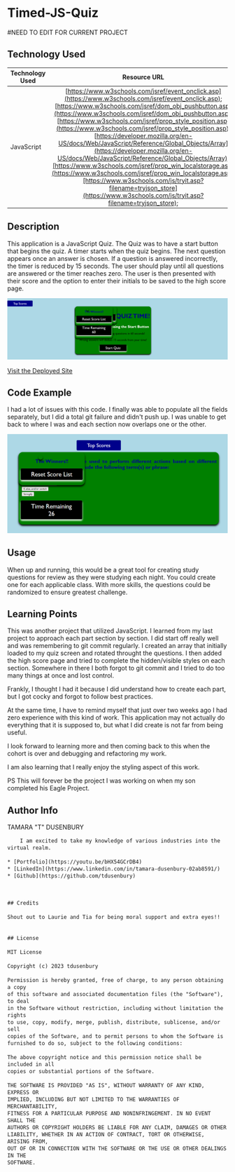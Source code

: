 # Timed-JS-Quiz

#NEED TO EDIT FOR CURRENT PROJECT

## Technology Used 

| Technology Used         | Resource URL           | 
| ------------- |:-------------:| 
| JavaScript | [https://www.w3schools.com/jsref/event_onclick.asp](https://www.w3schools.com/jsref/event_onclick.asp);  [https://www.w3schools.com/jsref/dom_obj_pushbutton.asp](https://www.w3schools.com/jsref/dom_obj_pushbutton.asp); [https://www.w3schools.com/jsref/prop_style_position.asp](https://www.w3schools.com/jsref/prop_style_position.asp); [https://developer.mozilla.org/en-US/docs/Web/JavaScript/Reference/Global_Objects/Array](https://developer.mozilla.org/en-US/docs/Web/JavaScript/Reference/Global_Objects/Array);[https://www.w3schools.com/jsref/prop_win_localstorage.asp](https://www.w3schools.com/jsref/prop_win_localstorage.asp);[https://www.w3schools.com/js/tryit.asp?filename=tryjson_store](https://www.w3schools.com/js/tryit.asp?filename=tryjson_store); 


## Description 

This application is a JavaScript Quiz. The Quiz was to have a start button that begins the quiz. A timer starts when the quiz begins. The next question appears once an answer is chosen. If a question is answered incorrectly, the timer is reduced by 15 seconds. The user should play until all questions are answered or the timer reaches zero. The user is then presented with their score and the option to enter their initials to be saved to the high score page. 



![Screenshot of My Site](images/screen%20pic.PNG)




[Visit the Deployed Site](https://tdusenbury.github.io/Timed-JS-Quiz/)


## Code Example

I had a lot of issues with this code. I finally was able to populate all the fields separately, but I did a total git failure and didn't push up. I was unable to get back to where I was and each section now overlaps one or the other.

![Screenshot of My Site](images/start%20quiz.PNG)


## Usage 

When up and running, this would be a great tool for creating study questions for review as they were studying each night. You could create one for each applicable class. With more skills, the questions could be randomized to ensure greatest challenge.


## Learning Points 

This was another project that utilized JavaScript. I learned from my last project to approach each part section by section. I did start off really well and was remembering to git commit regularly.  I created an array that initially loaded to my quiz screen and rotated throught the questions. I then added the high score page and tried to complete the hidden/visible styles on each section. Somewhere in there I both forgot to git commit and I tried to do too many things at once and lost control.

Frankly, I thought I had it because I did understand how to create each part, but I got cocky and forgot to follow best practices.

At the same time, I have to remind myself that just over two weeks ago I had zero experience with this kind of work. This application may not actually do everything that it is supposed to, but what I did create is not far from being useful. 

I look forward to learning more and then coming back to this when the cohort is over and debugging and refactoring my work.

I am also learning that I really enjoy the styling aspect of this work.

PS This will forever be the project I was working on when my son completed his Eagle Project. 

## Author Info


TAMARA "T" DUSENBURY
```
    I am excited to take my knowledge of various industries into the virtual realm.

* [Portfolio](https://youtu.be/bHX54GCrDB4)
* [LinkedIn](https://www.linkedin.com/in/tamara-dusenbury-02ab8591/)
* [Github](https://github.com/tdusenbury)
```
```


## Credits

Shout out to Laurie and Tia for being moral support and extra eyes!!


## License

MIT License

Copyright (c) 2023 tdusenbury

Permission is hereby granted, free of charge, to any person obtaining a copy
of this software and associated documentation files (the "Software"), to deal
in the Software without restriction, including without limitation the rights
to use, copy, modify, merge, publish, distribute, sublicense, and/or sell
copies of the Software, and to permit persons to whom the Software is
furnished to do so, subject to the following conditions:

The above copyright notice and this permission notice shall be included in all
copies or substantial portions of the Software.

THE SOFTWARE IS PROVIDED "AS IS", WITHOUT WARRANTY OF ANY KIND, EXPRESS OR
IMPLIED, INCLUDING BUT NOT LIMITED TO THE WARRANTIES OF MERCHANTABILITY,
FITNESS FOR A PARTICULAR PURPOSE AND NONINFRINGEMENT. IN NO EVENT SHALL THE
AUTHORS OR COPYRIGHT HOLDERS BE LIABLE FOR ANY CLAIM, DAMAGES OR OTHER
LIABILITY, WHETHER IN AN ACTION OF CONTRACT, TORT OR OTHERWISE, ARISING FROM,
OUT OF OR IN CONNECTION WITH THE SOFTWARE OR THE USE OR OTHER DEALINGS IN THE
SOFTWARE.